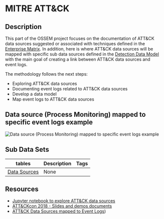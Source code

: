 # MITRE ATT&CK

## Description
This part of the OSSEM project focuses on the documentation of ATT&CK data sources suggested or associated with techniques defined in the [Enterprise Matrix](https://attack.mitre.org/wiki/Technique_Matrix). In addition, here is where ATT&CK data sources will be mapped with specific sub data sources defined in the [Detection Data Model](/detection_data_model) with the main goal of creating a link between ATT&CK data sources and event logs.

The methodology follows the next steps:

* Exploring ATT&CK data sources
* Documenting event logs related to ATT&CK data sources
* Develop a data model
* Map event logs to ATT&CK data sources

## Data source (Process Monitoring) mapped to specific event logs example
![Data source (Process Monitoring) mapped to specific event logs example](/resources/images/attck_datasource_eventlogs_example.png)

## Sub Data Sets
|tables|Description|Tags|
|---|---|---|
|[Data Sources](tables/Data_Sources.md)|None||

## Resources
* [Jupyter notebook to explore ATT&CK data sources](https://github.com/Cyb3rWard0g/ATTACK-Python-Client/blob/master/notebooks/ATT%26CK_DataSources.ipynb)
* [ATT&CKcon 2018 - Slides and demos documents](https://github.com/Cyb3rWard0g/presentations/tree/master/ATTACKcon)
* [ATT&CK Data Sources mapped to Event Logs](https://docs.google.com/spreadsheets/d/1ow7YRDEDJs67kcKMZZ66_5z1ipJry9QrsDQkjQvizJM/edit?usp=sharing))